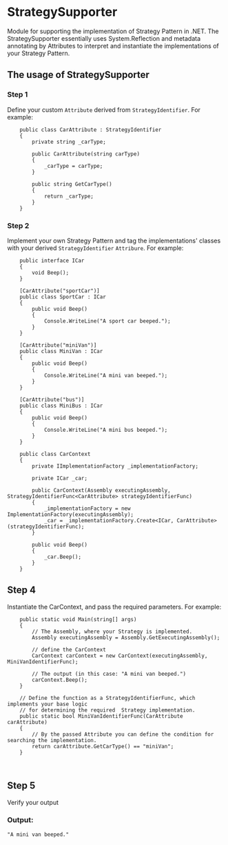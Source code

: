 # StrategySupporter
Module for supporting the implementation of Strategy Pattern in .NET.
The StrategySupporter essentially uses System.Reflection and metadata annotating by Attributes to interpret and instantiate the implementations of your Strategy Pattern.

## The usage of StrategySupporter

### Step 1
Define your custom ``Attribute`` derived from ``StrategyIdentifier``.
For example:
````
    public class CarAttribute : StrategyIdentifier
    {
        private string _carType;

        public CarAttribute(string carType)
        {
            _carType = carType;
        }

        public string GetCarType()
        {
            return _carType;
        }
    }
````

### Step 2
Implement your own Strategy Pattern and tag the implementations' classes with your derived ``StrategyIdentifier`` ``Attribure``.
For example:
````
    public interface ICar
    {
        void Beep();
    }
    
    [CarAttribute("sportCar")]
    public class SportCar : ICar
    {
        public void Beep()
        {
            Console.WriteLine("A sport car beeped.");
        }
    }
    
    [CarAttribute("miniVan")]
    public class MiniVan : ICar
    {
        public void Beep()
        {
            Console.WriteLine("A mini van beeped.");
        }
    }
    
    [CarAttribute("bus")]
    public class MiniBus : ICar
    {
        public void Beep()
        {
            Console.WriteLine("A mini bus beeped.");
        }
    }
    
    public class CarContext
    {
        private IImplementationFactory _implementationFactory;

        private ICar _car;

        public CarContext(Assembly executingAssembly, StrategyIdentifierFunc<CarAttribute> strategyIdentifierFunc)
        {
            _implementationFactory = new ImplementationFactory(executingAssembly);
            _car = _implementationFactory.Create<ICar, CarAttribute>(strategyIdentifierFunc);
        }

        public void Beep()
        {
            _car.Beep();
        }
    }

````

## Step 4
Instantiate the CarContext, and pass the required parameters. For example:
````
    public static void Main(string[] args)
    {
        // The Assembly, where your Strategy is implemented.
        Assembly executingAssembly = Assembly.GetExecutingAssembly();

        // define the CarContext
        CarContext carContext = new CarContext(executingAssembly, MiniVanIdentifierFunc);
        
        // The output (in this case: "A mini van beeped.")
        carContext.Beep();
    }
    
    // Define the function as a StrategyIdentifierFunc, which implements your base logic
    // for determining the required  Strategy implementation.
    public static bool MiniVanIdentifierFunc(CarAttribute carAttribute)
    {
        // By the passed Attribute you can define the condition for searching the implementation. 
        return carAttribute.GetCarType() == "miniVan";
    }
    
    
````

## Step 5
Verify your output
### Output:
````
"A mini van beeped."
````
